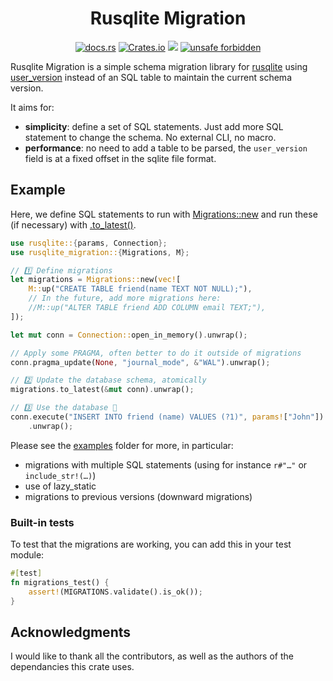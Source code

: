 <div align="center">
  
# Rusqlite Migration

[![docs.rs](https://img.shields.io/docsrs/rusqlite_migration?style=flat-square)](https://docs.rs/rusqlite_migration) [![Crates.io](https://img.shields.io/crates/v/rusqlite_migration?style=flat-square)](https://crates.io/crates/rusqlite_migration) ![](https://img.shields.io/github/languages/code-size/cljoly/rusqlite_migration?style=flat-square) [![unsafe forbidden](https://img.shields.io/badge/unsafe-forbidden-success.svg?style=flat-square)](https://github.com/rust-secure-code/safety-dance/) 

</div>

<!-- cargo-sync-readme start -->

Rusqlite Migration is a simple schema migration library for [rusqlite](https://lib.rs/crates/rusqlite) using [user_version](https://sqlite.org/pragma.html#pragma_user_version) instead of an SQL table to maintain the current schema version.

It aims for:
- **simplicity**: define a set of SQL statements. Just add more SQL statement to change the schema. No external CLI, no macro.
- **performance**: no need to add a table to be parsed, the `user_version` field is at a fixed offset in the sqlite file format.

## Example

Here, we define SQL statements to run with [Migrations::new](crate::Migrations::new) and run these (if necessary) with [.to_latest()](crate::Migrations::to_latest).

```rust
use rusqlite::{params, Connection};
use rusqlite_migration::{Migrations, M};

// 1️⃣ Define migrations
let migrations = Migrations::new(vec![
    M::up("CREATE TABLE friend(name TEXT NOT NULL);"),
    // In the future, add more migrations here:
    //M::up("ALTER TABLE friend ADD COLUMN email TEXT;"),
]);

let mut conn = Connection::open_in_memory().unwrap();

// Apply some PRAGMA, often better to do it outside of migrations
conn.pragma_update(None, "journal_mode", &"WAL").unwrap();

// 2️⃣ Update the database schema, atomically
migrations.to_latest(&mut conn).unwrap();

// 3️⃣ Use the database 🥳
conn.execute("INSERT INTO friend (name) VALUES (?1)", params!["John"])
    .unwrap();
```

Please see the [examples](https://github.com/cljoly/rusqlite_migrate/tree/master/examples) folder for more, in particular:
- migrations with multiple SQL statements (using for instance `r#"…"` or `include_str!(…)`)
- use of lazy_static
- migrations to previous versions (downward migrations)

### Built-in tests

To test that the migrations are working, you can add this in your test module:

```rust
#[test]
fn migrations_test() {
    assert!(MIGRATIONS.validate().is_ok());
}
```

<!-- cargo-sync-readme end -->

## Acknowledgments

I would like to thank all the contributors, as well as the authors of the
dependancies this crate uses.
